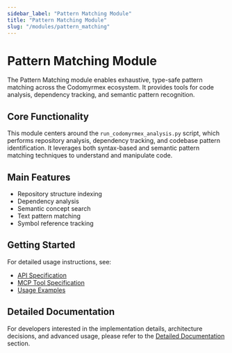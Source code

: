 ```yaml
---
sidebar_label: "Pattern Matching Module"
title: "Pattern Matching Module"
slug: "/modules/pattern_matching"
---
```


# Pattern Matching Module

The Pattern Matching module enables exhaustive, type-safe pattern matching across the Codomyrmex ecosystem. It provides tools for code analysis, dependency tracking, and semantic pattern recognition.

## Core Functionality

This module centers around the `run_codomyrmex_analysis.py` script, which performs repository analysis, dependency tracking, and codebase pattern identification. It leverages both syntax-based and semantic pattern matching techniques to understand and manipulate code.

## Main Features

- Repository structure indexing
- Dependency analysis
- Semantic concept search
- Text pattern matching
- Symbol reference tracking

## Getting Started

For detailed usage instructions, see:
- [API Specification](./pattern-matching-api-specification.md)
- [MCP Tool Specification](./pattern-matching-mcp-tool-specification.md)
- [Usage Examples](./pattern-matching-usage-examples.md)

## Detailed Documentation

For developers interested in the implementation details, architecture decisions, and advanced usage, please refer to the [Detailed Documentation](pattern-matching-index.md) section. 